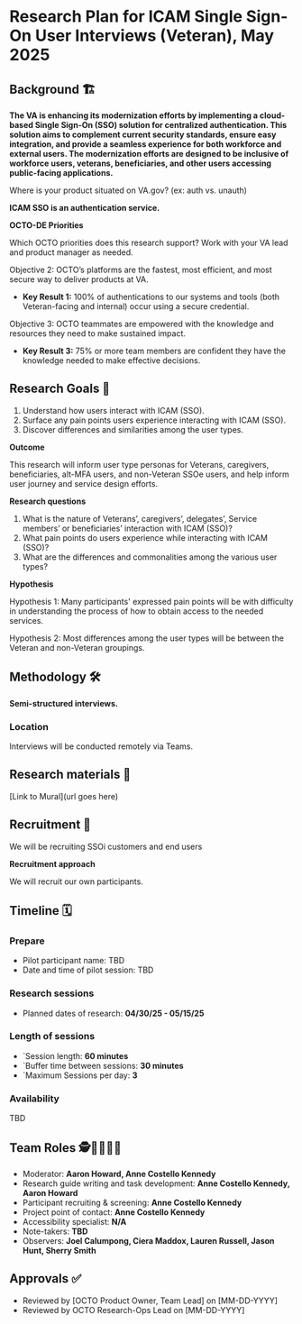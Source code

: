 # **Research Plan for ICAM Single Sign-On User Interviews (Veteran), May 2025**

## Background 🏗️

**The VA is enhancing its modernization efforts by implementing a cloud-based Single Sign-On (SSO) solution for centralized authentication. This solution aims to complement current security standards, ensure easy integration, and provide a seamless experience for both workforce and external users. The modernization efforts are designed to be inclusive of workforce users, veterans, beneficiaries, and other users accessing public-facing applications.**

Where is your product situated on VA.gov? (ex: auth vs. unauth)

**ICAM SSO is an authentication service.**

**OCTO-DE Priorities**

Which OCTO priorities does this research support? Work with your VA lead and product manager as needed.

Objective 2: OCTO’s platforms are the fastest, most efficient, and most secure way to deliver products at VA.

- **Key Result 1:** 100% of authentications to our systems and tools (both Veteran-facing and internal) occur using a secure credential.

Objective 3: OCTO teammates are empowered with the knowledge and resources they need to make sustained impact.

- **Key Result 3:** 75% or more team members are confident they have the knowledge needed to make effective decisions.

## Research Goals 🥅

1. Understand how users interact with ICAM (SSO).
2. Surface any pain points users experience interacting with ICAM (SSO).
3. Discover differences and similarities among the user types.

**Outcome**

This research will inform user type personas for Veterans, caregivers, beneficiaries, alt-MFA users, and non-Veteran SSOe users, and help inform user journey and service design efforts.

**Research questions**

1. What is the nature of Veterans’, caregivers’, delegates’, Service members’ or beneficiaries’ interaction with ICAM (SSO)?
2. What pain points do users experience while interacting with ICAM (SSO)?
3. What are the differences and commonalities among the various user types?

**Hypothesis**

Hypothesis 1: Many participants' expressed pain points will be with difficulty in understanding the process of how to obtain access to the needed services.

Hypothesis 2: Most differences among the user types will be between the Veteran and non-Veteran groupings.

## Methodology 🛠️

**Semi-structured interviews.**

### Location

Interviews will be conducted remotely via Teams.

## Research materials 📔

\[Link to Mural\](url goes here)

## Recruitment 🎯

We will be recruiting SSOi customers and end users

**Recruitment approach**

We will recruit our own participants.

## Timeline 🗓️

### Prepare

- Pilot participant name: TBD
- Date and time of pilot session: TBD

### Research sessions

- Planned dates of research: **04/30/25 - 05/15/25**

### Length of sessions

- \`Session length: **60 minutes**
- \`Buffer time between sessions: **30 minutes**
- \`Maximum Sessions per day: **3**

### Availability

TBD

## Team Roles 🕵️👩‍💻👩‍🔬

- Moderator: **Aaron Howard, Anne Costello Kennedy**
- Research guide writing and task development: **Anne Costello Kennedy, Aaron Howard**
- Participant recruiting & screening: **Anne Costello Kennedy**
- Project point of contact: **Anne Costello Kennedy**
- Accessibility specialist: **N/A**
- Note-takers: **TBD**
- Observers: **Joel Calumpong, Ciera Maddox, Lauren Russell, Jason Hunt, Sherry Smith**

## Approvals ✅

- Reviewed by \[OCTO Product Owner, Team Lead\] on \[MM-DD-YYYY\]
- Reviewed by OCTO Research-Ops Lead on \[MM-DD-YYYY\]
